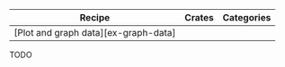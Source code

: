 | Recipe | Crates | Categories |
|--------|--------|------------|
| [Plot and graph data][ex-graph-data] |  |  |

<div class="hidden">
TODO
</div>

